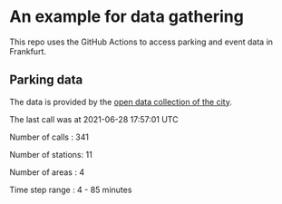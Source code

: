 # An example for data gathering

This repo uses the GitHub Actions to access parking and event data in Frankfurt.

## Parking data
The data is provided by the [open data collection of the city](https://www.offenedaten.frankfurt.de/).

The last call was at 2021-06-28 17:57:01 UTC

Number of calls   : 341

Number of stations:  11

Number of areas   :   4

Time step range   :   4 -  85 minutes

